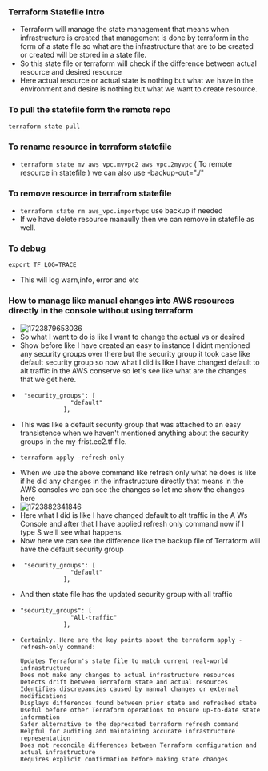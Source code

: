 ### Terraform Statefile Intro

- Terraform will manage the state management that means when infrastructure is created that management is done by terraform in the form of a state file so what are the infrastructure that are to be created or created will be stored in a state file.
- So this state file or terraform will check if the difference between actual resource and desired resource
- Here actual resource or actual state is nothing but what we have in the environment and desire is nothing but what we want to create resource.

### To pull the statefile form the remote repo
``` terraform state pull ```

### To rename resource in terraform statefile
- ```terraform state mv aws_vpc.myvpc2 aws_vpc.2myvpc``` ( To remote resource in statefile ) we can also use -backup-out="./"

### To remove resource in terrafrom statefile
- ``` terraform state rm aws_vpc.importvpc ``` use backup if needed
- If we have delete resource manaully then we can remove in statefile as well.

### To debug 
``` export TF_LOG=TRACE ```
- This will log warn,info, error and etc

### How to manage like manual changes into AWS resources directly in the console without using terraform

- ![1723879653036](image/terraform-state-file/1723879653036.png)
- So what I want to do is like I want to change the actual vs or desired
- Show before like I have created an easy to instance I didnt mentioned any security groups over there but the security group it took case like default security group so now what I did is like I have changed default to alt traffic in the AWS conserve so let's see like what are the changes that we get here.
- ```
   "security_groups": [
                "default"
              ],
  ```
- This was like a default security group that was attached to an easy transistence when we haven't mentioned anything about the security groups in the my-frist.ec2.tf file.
- ```
  terraform apply -refresh-only
  ```
- When we use the above command like refresh only what he does is like if he did any changes in the infrastructure directly that means in the AWS consoles we can see the changes so let me show the changes here
- ![1723882341846](image/terraform-state-file/1723882341846.png)
- Here what I did is like I have changed default to alt traffic in the A Ws Console and after that I have applied refresh only command now if I type S we'll see what happens.
- Now here we can see the difference like the backup file of Terraform will have the default security group
- ```
   "security_groups": [
                "default"
              ],
  ```
- And then state file has the updated security group with all traffic
- ```
  "security_groups": [
                "All-traffic"
              ],
  ```
- ```
  Certainly. Here are the key points about the terraform apply -refresh-only command:

  Updates Terraform's state file to match current real-world infrastructure
  Does not make any changes to actual infrastructure resources
  Detects drift between Terraform state and actual resources
  Identifies discrepancies caused by manual changes or external modifications
  Displays differences found between prior state and refreshed state
  Useful before other Terraform operations to ensure up-to-date state information
  Safer alternative to the deprecated terraform refresh command
  Helpful for auditing and maintaining accurate infrastructure representation
  Does not reconcile differences between Terraform configuration and actual infrastructure
  Requires explicit confirmation before making state changes

  ```

